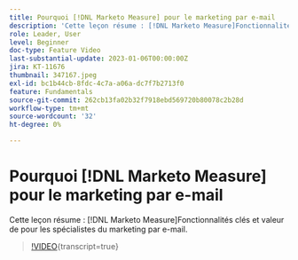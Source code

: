```yaml
---
title: Pourquoi [!DNL Marketo Measure] pour le marketing par e-mail
description: 'Cette leçon résume : [!DNL Marketo Measure]Fonctionnalités clés et valeur de pour les spécialistes du marketing par e-mail.'
role: Leader, User
level: Beginner
doc-type: Feature Video
last-substantial-update: 2023-01-06T00:00:00Z
jira: KT-11676
thumbnail: 347167.jpeg
exl-id: bc1b44cb-8fdc-4c7a-a06a-dc7f7b2713f0
feature: Fundamentals
source-git-commit: 262cb13fa02b32f7918ebd569720b80078c2b28d
workflow-type: tm+mt
source-wordcount: '32'
ht-degree: 0%

---
```


# Pourquoi [!DNL Marketo Measure] pour le marketing par e-mail

Cette leçon résume : [!DNL Marketo Measure]Fonctionnalités clés et valeur de pour les spécialistes du marketing par e-mail.

>[!VIDEO](https://video.tv.adobe.com/v/347167/?learn=on){transcript=true}
